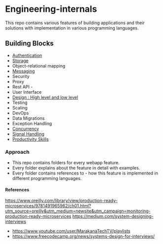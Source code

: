 # Engineering-internals
This repo contains various features of building applications and their solutions with implementation in various programming languages.

## Building Blocks
- [Authentication](https://github.com/mankenavenkatesh/webapp-internals/tree/master/Authentication)
- [Storage](https://github.com/mankenavenkatesh/webapp-internals/tree/master/Storage)
- Object-relational mapping 
- [Messaging](https://github.com/mankenavenkatesh/webapp-internals/tree/master/Messaging)
- Security
- Proxy
- Rest API - 
- User Interface
- [Design : High level and low level](https://github.com/mankenavenkatesh/webapp-internals/tree/master/Design)
- Testing
- Scaling
- DevOps
- Data Migrations
- Exception Handling
- [Concurrency](https://github.com/mankenavenkatesh/engineering-internals/tree/master/Concurrency)
- [Signal Handling](https://www.usna.edu/Users/cs/aviv/classes/ic221/s16/lec/19/lec.html)
- [Productivity Skills](https://github.com/mankenavenkatesh/engineering-internals/tree/master/ProductivitySkills)

### Approach
- This repo contains folders for every webapp feature.
- Every folder explains about the feature in detail with examples.
- Every folder contains references to - how this feature is implemented in different programming languages.


#### References
https://www.oreilly.com/library/view/production-ready-microservices/9781491965962/ch01.html?utm_source=oreilly&utm_medium=newsite&utm_campaign=monitoring-production-ready-microservices
https://medium.com/system-designing-interviews
- https://www.youtube.com/user/MarakanaTechTV/playlists
- https://www.freecodecamp.org/news/systems-design-for-interviews/
